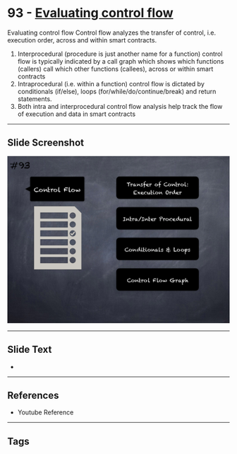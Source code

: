 
# 93 - [Evaluating control flow](./Evaluating%20control%20flow.md)

Evaluating control flow Control flow analyzes the transfer of control, i.e. execution order, across and within smart contracts. 


1.  Interprocedural (procedure is just another name for a function) control flow is typically indicated by a call graph which shows which functions (callers) call which other functions (callees), across or within smart contracts
2.  Intraprocedural (i.e. within a function) control flow is dictated by conditionals (if/else), loops (for/while/do/continue/break) and return statements.
3.  Both intra and interprocedural control flow analysis help track the flow of execution and data in smart contracts


___
## Slide Screenshot
![093.png](../../images/6.Audit%20Techniques%20and%20Tools%20101/093.png)
___
## Slide Text
- 
___
## References
- Youtube Reference
___
## Tags

